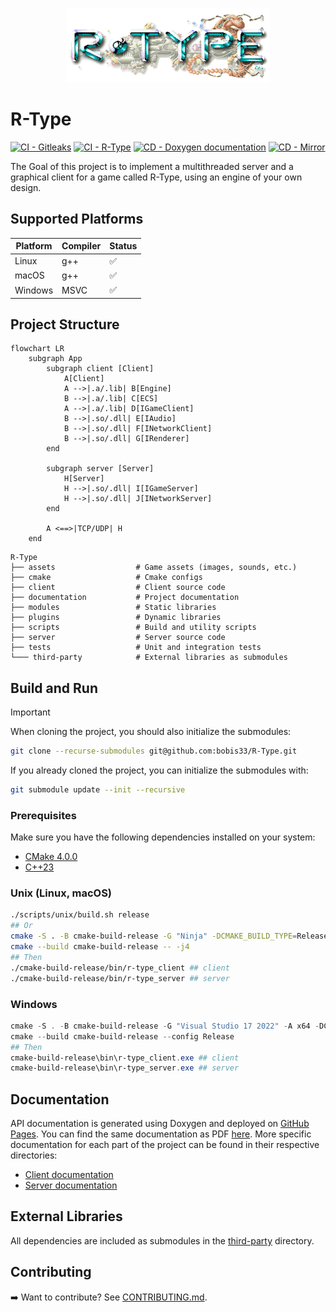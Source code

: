 <p align="center">
  <img src="/assets/icons/icon.png" alt="R-Type Logo" width="326"/>
</p>

# R-Type
[![CI - Gitleaks](https://github.com/bobis33/R-Type/actions/workflows/gitleaks.yml/badge.svg)](https://github.com/bobis33/R-Type/actions/workflows/gitleaks.yml)
[![CI - R-Type](https://github.com/bobis33/R-Type/actions/workflows/ci.yml/badge.svg)](https://github.com/bobis33/R-Type/actions/workflows/ci.yml)
[![CD - Doxygen documentation](https://github.com/bobis33/R-Type/actions/workflows/deploy-doxygen.yml/badge.svg)](https://github.com/bobis33/R-Type/actions/workflows/deploy-doxygen.yml)
[![CD - Mirror](https://github.com/bobis33/R-Type/actions/workflows/mirror.yml/badge.svg)](https://github.com/bobis33/R-Type/actions/workflows/mirror.yml)

The Goal of this project is to implement a multithreaded server and a graphical client for a game called R-Type, using an engine of your own design.

## Supported Platforms
| Platform | Compiler | Status |
|----------|----------|--------|
| Linux    | g++      | ✅      |
| macOS    | g++      | ✅      |
| Windows  | MSVC     | ✅      |

## Project Structure
```mermaid
flowchart LR
    subgraph App
        subgraph client [Client]
            A[Client]
            A -->|.a/.lib| B[Engine]
            B -->|.a/.lib| C[ECS]
            A -->|.a/.lib| D[IGameClient]
            B -->|.so/.dll| E[IAudio]
            B -->|.so/.dll| F[INetworkClient]
            B -->|.so/.dll| G[IRenderer]
        end
    
        subgraph server [Server]
            H[Server]
            H -->|.so/.dll| I[IGameServer]
            H -->|.so/.dll| J[INetworkServer]
        end
    
        A <==>|TCP/UDP| H
    end
```
```text
R-Type
├── assets                  # Game assets (images, sounds, etc.)
├── cmake                   # Cmake configs
├── client                  # Client source code
├── documentation           # Project documentation
├── modules                 # Static libraries
├── plugins                 # Dynamic libraries
├── scripts                 # Build and utility scripts
├── server                  # Server source code
├── tests                   # Unit and integration tests
└─── third-party            # External libraries as submodules
```

## Build and Run
> [!IMPORTANT]
> When cloning the project, you should also initialize the submodules:
> ```bash
> git clone --recurse-submodules git@github.com:bobis33/R-Type.git
> ```
> If you already cloned the project, you can initialize the submodules with:
> ```bash
> git submodule update --init --recursive
> ```
### Prerequisites
Make sure you have the following dependencies installed on your system:

- [CMake 4.0.0](https://cmake.org/)
- [C++23](https://en.cppreference.com/w/cpp/23)
### Unix (Linux, macOS)
```bash
./scripts/unix/build.sh release
## Or
cmake -S . -B cmake-build-release -G "Ninja" -DCMAKE_BUILD_TYPE=Release -DCMAKE_CXX_COMPILER=g++ -DCMAKE_C_COMPILER=gcc
cmake --build cmake-build-release -- -j4
## Then
./cmake-build-release/bin/r-type_client ## client
./cmake-build-release/bin/r-type_server ## server
```

### Windows
```powershell
cmake -S . -B cmake-build-release -G "Visual Studio 17 2022" -A x64 -DCMAKE_BUILD_TYPE=Release
cmake --build cmake-build-release --config Release
## Then
cmake-build-release\bin\r-type_client.exe ## client
cmake-build-release\bin\r-type_server.exe ## server
```

## Documentation

API documentation is generated using Doxygen and deployed on [GitHub Pages](https://bobis33.github.io/R-Type/).
You can find the same documentation as PDF [here](https://github.com/bobis33/R-Type/blob/main/documentation/R-Type.pdf).
More specific documentation for each part of the project can be found in their respective directories:
  - [Client documentation](https://github.com/bobis33/R-Type/blob/main/client/README.md)
  - [Server documentation](https://github.com/bobis33/R-Type/blob/main/server/README.md)

## External Libraries
All dependencies are included as submodules in the [third-party](https://github.com/bobis33/R-Type/tree/main/third-party) directory.

## Contributing
➡️ Want to contribute? See [CONTRIBUTING.md](https://github.com/bobis33/R-Type/blob/main/CONTRIBUTING.md).